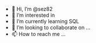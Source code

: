 - 👋 Hi, I’m @sez82
- 👀 I’m interested in 
- 🌱 I’m currently learning SQL
- 💞️ I’m looking to collaborate on ...
- 📫 How to reach me ...

<!---
sez82/sez82 is a ✨ special ✨ repository because its `README.md` (this file) appears on your GitHub profile.
You can click the Preview link to take a look at your changes.
--->
